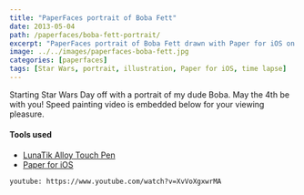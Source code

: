 ```yaml
---
title: "PaperFaces portrait of Boba Fett"
date: 2013-05-04
path: /paperfaces/boba-fett-portrait/
excerpt: "PaperFaces portrait of Boba Fett drawn with Paper for iOS on an iPad."
image: ../../images/paperfaces-boba-fett.jpg
categories: [paperfaces]
tags: [Star Wars, portrait, illustration, Paper for iOS, time lapse]
---
```


Starting Star Wars Day off with a portrait of my dude Boba. May the 4th be with you! Speed painting video is embedded below for your viewing pleasure.

#### Tools used

- [LunaTik Alloy Touch Pen](https://www.amazon.com/gp/product/B00821TR7G/ref=as_li_ss_tl?ie=UTF8&tag=mademist-20&linkCode=as2&camp=1789&creative=390957&creativeASIN=B00821TR7G)
- [Paper for iOS](https://paper.bywetransfer.com/)

`youtube: https://www.youtube.com/watch?v=XvVoXgxwrMA`
